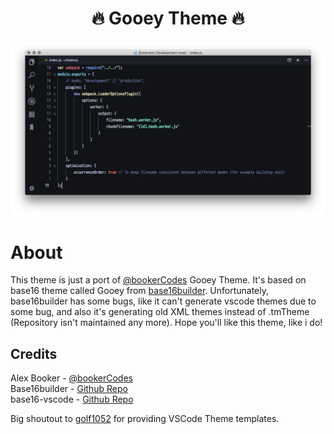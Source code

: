 <h1 align="center">🔥 Gooey Theme 🔥</h1>

![Theme](media/theme.png)

# About
This theme is just a port of [@bookerCodes](https://twitter.com/bookercodes) Gooey Theme. It's based on base16 theme called Gooey from [base16builder](https://github.com/base16-builder). Unfortunately, base16builder has some bugs, like it can't generate vscode themes due to some bug, and also it's generating old XML themes instead of .tmTheme (Repository isn't maintained any more). Hope you'll like this theme, like i do!

## Credits
Alex Booker - [@bookerCodes](https://twitter.com/bookercodes)  
Base16builder - [Github Repo](https://github.com/base16-builder)  
base16-vscode - [Github Repo](https://github.com/golf1052/base16-vscode)  

Big shoutout to [golf1052](https://github.com/golf1052) for providing VSCode Theme templates.

